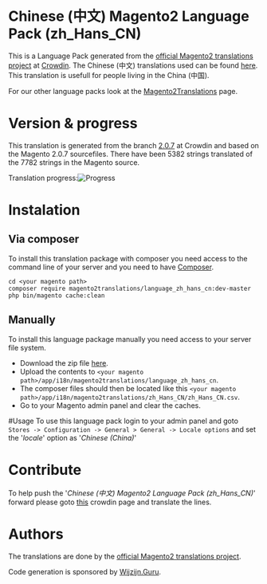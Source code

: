 # Chinese (中文) Magento2 Language Pack (zh_Hans_CN)
This is a Language Pack generated from the [official Magento2 translations project](https://crowdin.com/project/magento-2) at [Crowdin](https://crowdin.com).
The Chinese (中文) translations used can be found [here](https://crowdin.com/project/magento-2/zh-CN).
This translation is usefull for people living in the China (中国).

For our other language packs look at the [Magento2Translations](http://magento2translations.github.io/) page.

# Version & progress
This translation is generated from the branch [2.0.7](https://crowdin.com/project/magento-2/zh-CN#/2.0.7) at Crowdin and based on the Magento 2.0.7 sourcefiles.
There have been  5382 strings translated of the 7782 strings in the Magento source.

Translation progress:![Progress](http://progressed.io/bar/69)

# Instalation
## Via composer
To install this translation package with composer you need access to the command line of your server and you need to have [Composer](https://getcomposer.org).
```
cd <your magento path>
composer require magento2translations/language_zh_hans_cn:dev-master
php bin/magento cache:clean
```
## Manually
To install this language package manually you need access to your server file system.
* Download the zip file [here](https://github.com/Magento2Translations/language_zh_hans_cn/archive/master.zip).
* Upload the contents to `<your magento path>/app/i18n/magento2translations/language_zh_hans_cn`.
* The composer files should then be located like this `<your magento path>/app/i18n/magento2translations/zh_Hans_CN/zh_Hans_CN.csv`.
* Go to your Magento admin panel and clear the caches.

#Usage
To use this language pack login to your admin panel and goto `Stores -> Configuration -> General > General -> Locale options` and set the '*locale*' option as '*Chinese (China)*'

# Contribute
To help push the '*Chinese (中文) Magento2 Language Pack (zh_Hans_CN)*' forward please goto [this](https://crowdin.com/project/magento-2/zh-CN) crowdin page and translate the lines.

# Authors
The translations are done by the [official Magento2 translations project](https://crowdin.com/project/magento-2).

Code generation is sponsored by [Wijzijn.Guru](http://www.wijzijn.guru/).